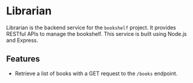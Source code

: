 # Librarian

Librarian is the backend service for the `bookshelf` project. 
It provides RESTful APIs to manage the bookshelf.
This service is built using Node.js and Express.

## Features

- Retrieve a list of books with a GET request to the `/books` endpoint.

